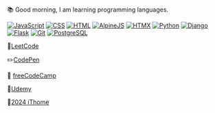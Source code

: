 📚 Good morning, I am learning programming languages.


[![JavaScript](https://skillicons.dev/icons?i=js)](https://developer.mozilla.org/en-US/docs/Web/JavaScript) 
[![CSS](https://skillicons.dev/icons?i=css)](https://developer.mozilla.org/en-US/docs/Web/CSS)
[![HTML](https://skillicons.dev/icons?i=html)](https://developer.mozilla.org/en-US/docs/Web/HTML)
[![AlpineJS](https://skillicons.dev/icons?i=alpinejs)](https://alpinejs.dev/) 
[![HTMX](https://skillicons.dev/icons?i=htmx)](https://htmx.org/)
[![Python](https://skillicons.dev/icons?i=py)](https://www.python.org/) 
[![Django](https://skillicons.dev/icons?i=django)](https://www.djangoproject.com/) 
[![Flask](https://skillicons.dev/icons?i=flask)](https://flask.palletsprojects.com/en/3.0.x/) 
[![Git](https://skillicons.dev/icons?i=git)](https://git-scm.com/)
[![PostgreSQL](https://skillicons.dev/icons?i=postgres)](https://www.postgresql.org/)

🌟[LeetCode](https://leetcode.com/u/RDNNN/) 

✏️[CodePen](https://codepen.io/RDNNNNN)

📒 [freeCodeCamp](https://www.freecodecamp.org/RDNNN) 

📖[Udemy](https://www.udemy.com/user/ma-yu-deng/)

📝[2024 iThome](https://ithelp.ithome.com.tw/users/20168290/ironman/7118)
